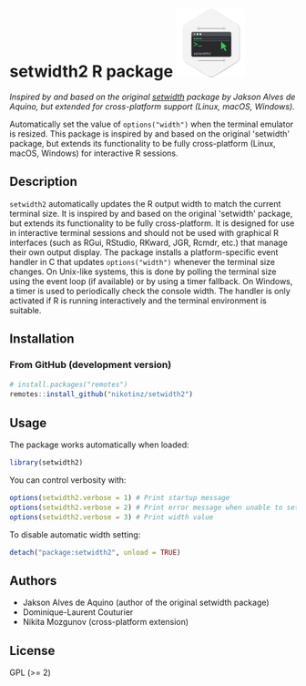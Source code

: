 # setwidth2 R package <img src="setwidth2.png" alt="setwidth2 logo" width="120"/>

*Inspired by and based on the original [setwidth](https://cran.r-project.org/web/packages/setwidth/index.html) package by Jakson Alves de Aquino, but extended for cross-platform support (Linux, macOS, Windows).*

Automatically set the value of `options("width")` when the terminal emulator is resized. This package is inspired by and based on the original 'setwidth' package, but extends its functionality to be fully cross-platform (Linux, macOS, Windows) for interactive R sessions.

## Description

`setwidth2` automatically updates the R output width to match the current terminal size. It is inspired by and based on the original 'setwidth' package, but extends its functionality to be fully cross-platform. It is designed for use in interactive terminal sessions and should not be used with graphical R interfaces (such as RGui, RStudio, RKward, JGR, Rcmdr, etc.) that manage their own output display. The package installs a platform-specific event handler in C that updates `options("width")` whenever the terminal size changes. On Unix-like systems, this is done by polling the terminal size using the event loop (if available) or by using a timer fallback. On Windows, a timer is used to periodically check the console width. The handler is only activated if R is running interactively and the terminal environment is suitable.

## Installation

### From GitHub (development version)
```r
# install.packages("remotes")
remotes::install_github("nikotinz/setwidth2")
```

## Usage

The package works automatically when loaded:

```r
library(setwidth2)
```

You can control verbosity with:

```r
options(setwidth2.verbose = 1) # Print startup message
options(setwidth2.verbose = 2) # Print error message when unable to set width
options(setwidth2.verbose = 3) # Print width value
```

To disable automatic width setting:

```r
detach("package:setwidth2", unload = TRUE)
```

## Authors
- Jakson Alves de Aquino (author of the original setwidth package)
- Dominique-Laurent Couturier
- Nikita Mozgunov (cross-platform extension)

## License
GPL (>= 2)
